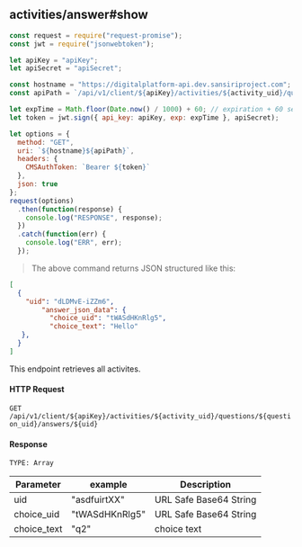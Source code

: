 ## activities/answer#show
```javascript
const request = require("request-promise");
const jwt = require("jsonwebtoken");

let apiKey = "apiKey";
let apiSecret = "apiSecret";

const hostname = "https://digitalplatform-api.dev.sansiriproject.com";
const apiPath = `/api/v1/client/${apiKey}/activities/${activity_uid}/questions/${question_uid}/answers/${uid}`;

let expTime = Math.floor(Date.now() / 1000) + 60; // expiration + 60 seconds
let token = jwt.sign({ api_key: apiKey, exp: expTime }, apiSecret);

let options = {
  method: "GET",
  uri: `${hostname}${apiPath}`,
  headers: {
    CMSAuthToken: `Bearer ${token}`
  },
  json: true
};
request(options)
  .then(function(response) {
    console.log("RESPONSE", response);
  })
  .catch(function(err) {
    console.log("ERR", err);
  });
```

> The above command returns JSON structured like this:

```json
[
  {
    "uid": "dLDMvE-iZZm6",
        "answer_json_data": {
          "choice_uid": "tWASdHKnRlg5",
          "choice_text": "Hello"
   },
  }
]
```

This endpoint retrieves all activites.

#### HTTP Request

`GET /api/v1/client/${apiKey}/activities/${activity_uid}/questions/${question_uid}/answers/${uid}`

#### Response

`TYPE: Array`

| Parameter          | example      | Description                       |
| ------------------ | ------------ | --------------------------------- |
| uid  | "asdfuirtXX" | URL Safe Base64 String |
| choice_uid  | "tWASdHKnRlg5" | URL Safe Base64 String |
| choice_text | "q2" | choice text |
